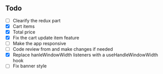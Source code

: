 ## Todo

- [ ] Clearify the redux part
- [x] Cart items
- [x] Total price
- [x] Fix the cart update item feature
- [ ] Make the app responsive
- [ ] Code review from and make changes if needed
- [x] Replace hanleWindowWidth listeners with a useHandleWindowWidth hook
- [ ] Fix banner style

